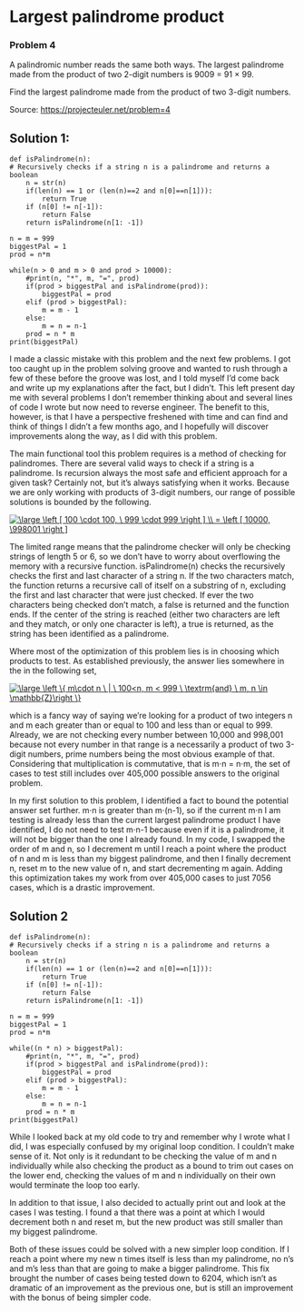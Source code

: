 # Largest palindrome product
### Problem 4

A palindromic number reads the same both ways. The largest palindrome made from the product of two 2-digit numbers is 9009 = 91 × 99.   
   
Find the largest palindrome made from the product of two 3-digit numbers.   


Source: https://projecteuler.net/problem=4

## Solution 1:
```
def isPalindrome(n):
# Recursively checks if a string n is a palindrome and returns a boolean
    n = str(n)
    if(len(n) == 1 or (len(n)==2 and n[0]==n[1])):
        return True
    if (n[0] != n[-1]):
        return False
    return isPalindrome(n[1: -1])

n = m = 999
biggestPal = 1
prod = n*m

while(n > 0 and m > 0 and prod > 10000):
    #print(n, "*", m, "=", prod)
    if(prod > biggestPal and isPalindrome(prod)):
        biggestPal = prod
    elif (prod > biggestPal):
        m = m - 1
    else:
        m = n = n-1
    prod = n * m
print(biggestPal)
```

I made a classic mistake with this problem and the next few problems. I got too caught up in the problem solving groove and wanted to rush through a few of these before the groove was lost, and I told myself I’d come back and write up my explanations after the fact, but I didn’t. This left present day me with several problems I don’t remember thinking about and several lines of code I wrote but now need to reverse engineer. The benefit to this, however, is that I have a perspective freshened with time and can find and think of things I didn’t a few months ago, and I hopefully will discover improvements along the way, as I did with this problem.   

The main functional tool this problem requires is a method of checking for palindromes. There are several valid ways to check if a string is a palindrome. Is recursion always the most safe and efficient approach for a given task? Certainly not, but it’s always satisfying when it works. Because we are only working with products of 3-digit numbers, our range of possible solutions is bounded by the following.

<a href="https://www.codecogs.com/eqnedit.php?latex=\large&space;\left&space;[&space;100&space;\cdot&space;100,&space;\&space;999&space;\cdot&space;999&space;\right&space;]&space;\\&space;=&space;\left&space;[&space;10000,&space;\998001&space;\right&space;]" target="_blank"><img src="https://latex.codecogs.com/gif.latex?\large&space;\left&space;[&space;100&space;\cdot&space;100,&space;\&space;999&space;\cdot&space;999&space;\right&space;]&space;\\&space;=&space;\left&space;[&space;10000,&space;\998001&space;\right&space;]" title="\large \left [ 100 \cdot 100, \ 999 \cdot 999 \right ] \\ = \left [ 10000, \998001 \right ]" /></a>

The limited range means that the palindrome checker will only be checking strings of length 5 or 6, so we don’t have to worry about overflowing the memory with a recursive function. isPalindrome(n) checks the recursively checks the first and last character of a string n. If the two characters match, the function returns a recursive call of itself on a substring of n, excluding the first and last character that were just checked. If ever the two characters being checked don’t match, a false is returned and the function ends. If the center of the string is reached (either two characters are left and they match, or only one character is left), a true is returned, as the string has been identified as a palindrome.

Where most of the optimization of this problem lies is in choosing which products to test. As established previously, the answer lies somewhere in the in the following set,   

<a href="https://www.codecogs.com/eqnedit.php?latex=\large&space;\left&space;\{&space;m\cdot&space;n&space;\&space;|&space;\&space;100<n,&space;m&space;<&space;999&space;\&space;\textrm{and}&space;\&space;m,&space;n&space;\in&space;\mathbb{Z}\right&space;\}" target="_blank"><img src="https://latex.codecogs.com/gif.latex?\large&space;\left&space;\{&space;m\cdot&space;n&space;\&space;|&space;\&space;100<n,&space;m&space;<&space;999&space;\&space;\textrm{and}&space;\&space;m,&space;n&space;\in&space;\mathbb{Z}\right&space;\}" title="\large \left \{ m\cdot n \ | \ 100<n, m < 999 \ \textrm{and} \ m, n \in \mathbb{Z}\right \}" /></a>   

which is a fancy way of saying we’re looking for a product of two integers n and m each greater than or equal to 100 and less than or equal to 999. Already, we are not checking every number between 10,000 and 998,001 because not every number in that range is a necessarily a product of two 3-digit numbers, prime numbers being the most obvious example of that. Considering that multiplication is commutative, that is m⋅n = n⋅m, the set of cases to test still includes over 405,000 possible answers to the original problem.   

In my first solution to this problem, I identified a fact to bound the potential answer set further. m⋅n is greater than m⋅(n-1), so if the current m⋅n I am testing is already less than the current largest palindrome product I have identified, I do not need to test m⋅n-1 because even if it is a palindrome, it will not be bigger than the one I already found. In my code, I swapped the order of m and n, so I decrement m until I reach a point where the product of n and m is less than my biggest palindrome, and then I finally decrement n, reset m to the new value of n, and start decrementing m again. Adding this optimization takes my work from over 405,000 cases to just 7056 cases, which is a drastic improvement.   

## Solution 2
```
def isPalindrome(n):
# Recursively checks if a string n is a palindrome and returns a boolean
    n = str(n)
    if(len(n) == 1 or (len(n)==2 and n[0]==n[1])):
        return True
    if (n[0] != n[-1]):
        return False
    return isPalindrome(n[1: -1])

n = m = 999
biggestPal = 1
prod = n*m

while((n * n) > biggestPal):
    #print(n, "*", m, "=", prod)
    if(prod > biggestPal and isPalindrome(prod)):
        biggestPal = prod
    elif (prod > biggestPal):
        m = m - 1
    else:
        m = n = n-1
    prod = n * m
print(biggestPal)
```
While I looked back at my old code to try and remember why I wrote what I did, I was especially confused by my original loop condition. I couldn’t make sense of it. Not only is it redundant to be checking the value of m and n individually while also checking the product as a bound to trim out cases on the lower end, checking the values of m and n individually on their own would terminate the loop too early.   

In addition to that issue, I also decided to actually print out and look at the cases I was testing. I found a that there was a point at which I would decrement both n and reset m, but the new product was still smaller than my biggest palindrome.   

Both of these issues could be solved with a new simpler loop condition. If I reach a point where my new n times itself is less than my palindrome, no n’s and m’s less than that are going to make a bigger palindrome. This fix brought the number of cases being tested down to 6204, which isn’t as dramatic of an improvement as the previous one, but is still an improvement with the bonus of being simpler code.   
